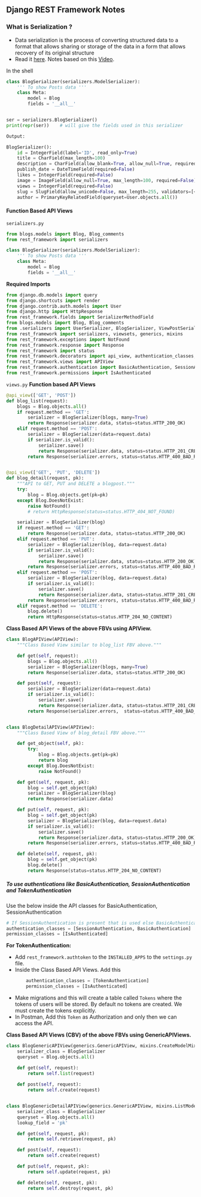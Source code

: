 ## Django REST Framework Notes

### What is Serialization ?
* Data serialization is the process of converting structured data to a format that allows sharing or storage of the data in a form that allows recovery of its original structure
* Read it [here](https://docs.python-guide.org/scenarios/serialization/). Notes based on this [Video](https://www.youtube.com/watch?v=B38aDwUpcFc).

In the shell

```python
class BlogSerializer(serializers.ModelSerializer):
    ''' To show Posts data '''
    class Meta:
        model = Blog
        fields = '__all__'


ser = serializers.BlogSerializer()
print(repr(ser))    # will give the fields used in this serializer

Output:

BlogSerializer():
    id = IntegerField(label='ID', read_only=True)
    title = CharField(max_length=100)
    description = CharField(allow_blank=True, allow_null=True, required=False, style={'base_template': 'textarea.html'})
    publish_date = DateTimeField(required=False)
    likes = IntegerField(required=False)
    image = ImageField(allow_null=True, max_length=100, required=False)
    views = IntegerField(required=False)
    slug = SlugField(allow_unicode=False, max_length=255, validators=[<UniqueValidator(queryset=Blog.objects.all())>])
    author = PrimaryKeyRelatedField(queryset=User.objects.all())
```


#### Function Based API Views
```serializers.py```
```python
from blogs.models import Blog, Blog_comments
from rest_framework import serializers

class BlogSerializer(serializers.ModelSerializer):
    ''' To show Posts data '''
    class Meta:
        model = Blog
        fields = '__all__'
```

**Required Imports**
```python
from django.db.models import query
from django.shortcuts import render
from django.contrib.auth.models import User
from django.http import HttpResponse
from rest_framework.fields import SerializerMethodField
from blogs.models import Blog, Blog_comments
from .serializers import UserSerializer, BlogSerializer, ViewPostSerializer
from rest_framework import serializers, viewsets, generics, mixins
from rest_framework.exceptions import NotFound
from rest_framework.response import Response
from rest_framework import status
from rest_framework.decorators import api_view, authentication_classes, permission_classes
from rest_framework.views import APIView
from rest_framework.authentication import BasicAuthentication, SessionAuthentication, TokenAuthentication
from rest_framework.permissions import IsAuthenticated
```

```views.py```
**Function based API Views**
```python
@api_view(['GET', 'POST'])
def blog_list(request):
    blogs = Blog.objects.all()
    if request.method == 'GET':
        serializer = BlogSerializer(blogs, many=True)
        return Response(serializer.data, status=status.HTTP_200_OK)
    elif request.method == 'POST':
        serializer = BlogSerializer(data=request.data)
        if serializer.is_valid():
            serializer.save()
            return Response(serializer.data, status=status.HTTP_201_CREATED)
        return Response(serializer.errors, status=status.HTTP_400_BAD_REQUEST)


@api_view(['GET', 'PUT', 'DELETE'])
def blog_detail(request, pk):
    """API to GET, PUT and DELETE a blogpost."""
    try:
        blog = Blog.objects.get(pk=pk)
    except Blog.DoesNotExist:
        raise NotFound()
        # return HttpResponse(status=status.HTTP_404_NOT_FOUND)

    serializer = BlogSerializer(blog)
    if request.method == 'GET':
        return Response(serializer.data, status=status.HTTP_200_OK)
    elif request.method == 'PUT':
        serializer = BlogSerializer(blog, data=request.data)
        if serializer.is_valid():
            serializer.save()
            return Response(serializer.data, status=status.HTTP_200_OK)
        return Response(serializer.errors, status=status.HTTP_400_BAD_REQUEST)
    elif request.method == 'POST':
        serializer = BlogSerializer(blog, data=request.data)
        if serializer.is_valid():
            serializer.save()
            return Response(serializer.data, status=status.HTTP_201_CREATED)
        return Response(serializer.errors, status=status.HTTP_400_BAD_REQUEST)
    elif request.method == 'DELETE':
        blog.delete()
        return HttpResponse(status=status.HTTP_204_NO_CONTENT)
```

**Class Based API Views of the above FBVs using APIView.**

```python
class BlogAPIView(APIView):
    """Class Based View similar to blog_list FBV above."""

    def get(self, request):
        blogs = Blog.objects.all()
        serializer = BlogSerializer(blogs, many=True)
        return Response(serializer.data, status=status.HTTP_200_OK)

    def post(self, request):
        serializer = BlogSerializer(data=request.data)
        if serializer.is_valid():
            serializer.save()
            return Response(serializer.data, status=status.HTTP_201_CREATED)
        return Response(serializer.errors,  status=status.HTTP_400_BAD_REQUEST)


class BlogDetailAPIView(APIView):
    """Class Based View of blog_detail FBV above."""

    def get_object(self, pk):
        try:
            blog = Blog.objects.get(pk=pk)
            return blog
        except Blog.DoesNotExist:
            raise NotFound()

    def get(self, request, pk):
        blog = self.get_object(pk)
        serializer = BlogSerializer(blog)
        return Response(serializer.data)

    def put(self, request, pk):
        blog = self.get_object(pk)
        serializer = BlogSerializer(blog, data=request.data)
        if serializer.is_valid():
            serializer.save()
            return Response(serializer.data, status=status.HTTP_200_OK)
        return Response(serializer.errors, status=status.HTTP_400_BAD_REQUEST)

    def delete(self, request, pk):
        blog = self.get_object(pk)
        blog.delete()
        return Response(status=status.HTTP_204_NO_CONTENT)
```

##### To use authentications like BasicAuthentication, SessionAuthentication and TokenAuthentication
Use the below inside the API classes for BasicAuthentication, SessionAuthentication

```python
# If SessionAuthentication is present that is used else BasicAuthentication will be used - That is why a list.
authentication_classes = [SessionAuthentication, BasicAuthentication]
permission_classes = [IsAuthenticated]
```

**For TokenAuthentication:**

* Add ```rest_framework.authtoken``` to the ```INSTALLED_APPS``` to the ```settings.py``` file.
* Inside the Class Based API Views. Add this
    ```python
        authentication_classes = [TokenAuthentication]
        permission_classes = [IsAuthenticated]
    ```
* Make migrations and this will create a table called ```Tokens``` where the tokens of users will be stored. By default no tokens are created. We must create the tokens explicitly.
* In Postman, Add this ```Token``` as Authorization and only then we can access the API.


**Class Based API Views (CBV) of the above FBVs using GenericAPIViews.**

```python
class BlogGenericAPIView(generics.GenericAPIView, mixins.CreateModelMixin, mixins.ListModelMixin):
    serializer_class = BlogSerializer
    queryset = Blog.objects.all()

    def get(self, request):
        return self.list(request)
    
    def post(self, request):
        return self.create(request)


class BlogGenericDetailAPIView(generics.GenericAPIView, mixins.ListModelMixin, mixins.UpdateModelMixin, mixins.DestroyModelMixin, mixins.RetrieveModelMixin):
    serializer_class = BlogSerializer
    queryset = Blog.objects.all()
    lookup_field = 'pk'

    def get(self, request, pk):
        return self.retrieve(request, pk)

    def post(self, request):
        return self.create(request)

    def put(self, request, pk):
        return self.update(request, pk)

    def delete(self, request, pk):
        return self.destroy(request, pk)
```